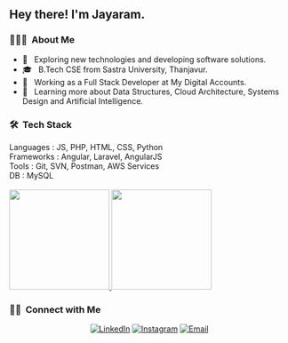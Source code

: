 <h2> Hey there! I'm Jayaram.</h2>

<h3> 👨🏻‍💻 &nbsp;About Me </h3>

- 🤔 &nbsp; Exploring new technologies and developing software solutions.
- 🎓 &nbsp; B.Tech CSE from Sastra University, Thanjavur.
- 💼 &nbsp; Working as a Full Stack Developer at My Digital Accounts.
- 🌱 &nbsp; Learning more about Data Structures, Cloud Architecture, Systems Design and Artificial Intelligence.

<h3> 🛠 &nbsp;Tech Stack</h3>
Languages : JS, PHP, HTML, CSS, Python <br>
Frameworks : Angular, Laravel, AngularJS <br>
Tools : Git, SVN, Postman, AWS Services <br>
DB : MySQL <br>
<br/>

<a href="https://github.com/AVS1508">
  <img height="180em" src="https://github-readme-stats.vercel.app/api?username=jayaramv98&theme=buefy&show_icons=true" />
  <img height="180em" src="https://github-readme-stats.vercel.app/api/top-langs/?username=jayaramv98&theme=buefy&layout=compact" />
</a>

<br/>

<h3> 🤝🏻 &nbsp;Connect with Me </h3>

<p align="center">
<a href="https://www.linkedin.com/in/jayaramv98/"><img alt="LinkedIn" src="https://img.shields.io/badge/LinkedIn-Jayaram%20V%20-blue?style=flat-square&logo=linkedin"></a>
<a href="https://www.instagram.com/jayaram_v/"><img alt="Instagram" src="https://img.shields.io/badge/Instagram-jayaram_v__-blue?style=flat-square&logo=instagram"></a>
<a href="mailto:jayaramv98@gmail.com"><img alt="Email" src="https://img.shields.io/badge/Email-jayaramv98@gmail.com-blue?style=flat-square&logo=gmail"></a>
</p>
